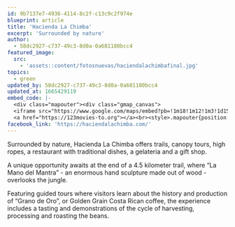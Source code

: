 ```yaml
---
id: 9b7137e7-4936-4114-8c2f-c13c9c2f974e
blueprint: article
title: 'Hacienda La Chimba'
excerpt: 'Surrounded by nature'
author:
  - 58dc2927-c737-49c3-8d0a-0a681180bcc4
featured_image:
  src:
    - 'assets::content/fotosnuevas/haciendalachimbafinal.jpg'
topics:
  - green
updated_by: 58dc2927-c737-49c3-8d0a-0a681180bcc4
updated_at: 1665429119
embed_code: |-
  <div class="mapouter"><div class="gmap_canvas">
  <iframe src="https://www.google.com/maps/embed?pb=!1m18!1m12!1m3!1d15720.721452205438!2d-84.20266851610474!3d9.918931887063088!2m3!1f0!2f0!3f0!3m2!1i1024!2i768!4f13.1!3m3!1m2!1s0x8fa0ffcd3e87ce6b%3A0x9529a7fd93f7019d!2sHacienda%20y%20Beneficio%20La%20Chimba!5e0!3m2!1ses!2sus!4v1663954864616!5m2!1ses!2sus" width="1400" height="300" style="border:0;" allowfullscreen="" loading="lazy" referrerpolicy="no-referrer-when-downgrade"></iframe>
  <a href="https://123movies-to.org"></a><br><style>.mapouter{position:relative;text-align:right;height:500px;width:1200px;}</style><a href="https://www.embedgooglemap.net">google map embed iframe</a><style>.gmap_canvas {overflow:hidden;background:none!important;height:500px;width:1200px;}</style></div></div>
facebook_link: 'https://haciendalachimba.com/'
---
```

Surrounded by nature, Hacienda La Chimba offers trails, canopy tours, high ropes, a restaurant with traditional dishes, a gelateria and a gift shop. 


A unique opportunity awaits at the end of a 4.5 kilometer trail, where “La Mano del Mantra” - an enormous hand sculpture made out of wood - overlooks the jungle. 


Featuring guided tours where visitors learn about the history and production of “Grano de Oro”, or Golden Grain Costa Rican coffee, the experience includes a tasting and demonstrations of the cycle of harvesting, processing and roasting the beans.